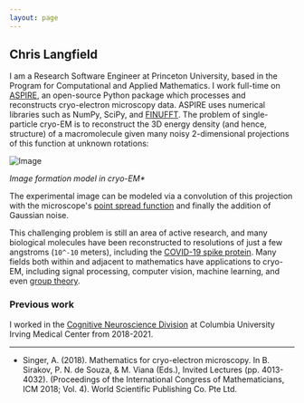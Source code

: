 ```yaml
---
layout: page
---
```


## Chris Langfield

I am a Research Software Engineer at Princeton University, based in the Program for Computational and Applied Mathematics. I work full-time on [ASPIRE](https://github.com/ComputationalCryoEM/ASPIRE-Python), an open-source Python package which processes and reconstructs cryo-electron microscopy data. ASPIRE uses numerical libraries such as NumPy, SciPy, and [FINUFFT](https://github.com/flatironinstitute/finufft). The problem of single-particle cryo-EM is to reconstruct the 3D energy density (and hence, structure) of a macromolecule given many noisy 2-dimensional projections of this function at unknown rotations:

![Image](https://quicklatex.com/cache3/74/ql_671de6d2466dfee3a005ddf9e6285b74_l3.png)

_Image formation model in cryo-EM*_

The experimental image can be modeled via a convolution of this projection with the microscope's [point spread function](https://en.wikipedia.org/wiki/Point_spread_function) and finally the addition of Gaussian noise. 

This challenging problem is still an area of active research, and many biological molecules have been reconstructed to resolutions of just a few angstroms (`10^-10` meters), including the [COVID-19 spike protein](https://www.ebi.ac.uk/emdb/EMD-11526). Many fields both within and adjacent to mathematics have applications to cryo-EM, including signal processing, computer vision, machine learning, and even [group theory](https://arxiv.org/abs/1712.10163).

### Previous work 

I worked in the [Cognitive Neuroscience Division](http://www.columbianeuroresearch.org/taub/res-cognitive.html) at Columbia University Irving Medical Center from 2018-2021. 


---------
* Singer, A. (2018). Mathematics for cryo-electron microscopy. In B. Sirakov, P. N. de Souza, & M. Viana (Eds.), Invited Lectures (pp. 4013-4032). (Proceedings of the International Congress of Mathematicians, ICM 2018; Vol. 4). World Scientific Publishing Co. Pte Ltd.
